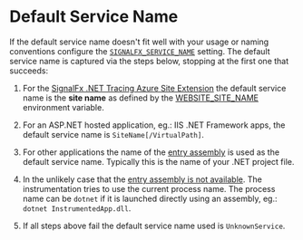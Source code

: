 # Default Service Name

If the default service name doesn't fit well with your usage or naming conventions configure
the [`SIGNALFX_SERVICE_NAME`](advanced-config.md) setting.
The default service name is captured via the steps below,
stopping at the first one that succeeds:

1. For the [SignalFx .NET Tracing Azure Site Extension](../shared/src/azure-site-extension/README.md)
the default service name is the __site name__ as defined by the
[WEBSITE_SITE_NAME](https://docs.microsoft.com/en-us/azure/app-service/reference-app-settings?tabs=kudu%2Cdotnet) 
environment variable.

2. For an ASP.NET hosted application, eg.: IIS .NET Framework apps, the default service name is `SiteName[/VirtualPath]`.

3. For other applications the name of the [entry assembly](https://docs.microsoft.com/en-us/dotnet/api/system.reflection.assembly.getentryassembly?view=net-6.0)
is used as the default service name. Typically this is the name of your .NET project file.

4. In the unlikely case that the [entry assembly is not available](https://docs.microsoft.com/en-us/dotnet/api/system.reflection.assembly.getentryassembly?view=net-6.0#remarks).
The instrumentation tries to use the current process name.
The process name can be `dotnet` if it is launched directly using an assembly, eg.: `dotnet InstrumentedApp.dll`.

5. If all steps above fail the default service name used is `UnknownService`.
